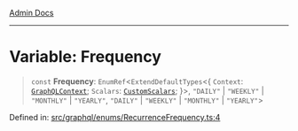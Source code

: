 [Admin Docs](/)

***

# Variable: Frequency

> `const` **Frequency**: `EnumRef`\<`ExtendDefaultTypes`\<\{ `Context`: [`GraphQLContext`](../../../context/type-aliases/GraphQLContext.md); `Scalars`: [`CustomScalars`](../../../scalars/type-aliases/CustomScalars.md); \}\>, `"DAILY"` \| `"WEEKLY"` \| `"MONTHLY"` \| `"YEARLY"`, `"DAILY"` \| `"WEEKLY"` \| `"MONTHLY"` \| `"YEARLY"`\>

Defined in: [src/graphql/enums/RecurrenceFrequency.ts:4](https://github.com/Sourya07/talawa-api/blob/ead7a48e0174153214ee7311f8b242ee1c1a12ca/src/graphql/enums/RecurrenceFrequency.ts#L4)
